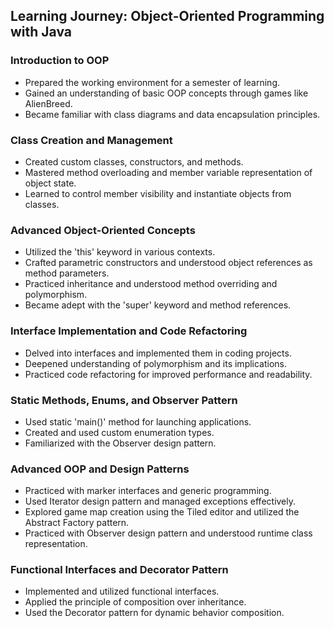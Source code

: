 ## Learning Journey: Object-Oriented Programming with Java

### Introduction to OOP
- Prepared the working environment for a semester of learning.
- Gained an understanding of basic OOP concepts through games like AlienBreed.
- Became familiar with class diagrams and data encapsulation principles.

### Class Creation and Management
- Created custom classes, constructors, and methods.
- Mastered method overloading and member variable representation of object state.
- Learned to control member visibility and instantiate objects from classes.

### Advanced Object-Oriented Concepts
- Utilized the 'this' keyword in various contexts.
- Crafted parametric constructors and understood object references as method parameters.
- Practiced inheritance and understood method overriding and polymorphism.
- Became adept with the 'super' keyword and method references.

### Interface Implementation and Code Refactoring
- Delved into interfaces and implemented them in coding projects.
- Deepened understanding of polymorphism and its implications.
- Practiced code refactoring for improved performance and readability.

### Static Methods, Enums, and Observer Pattern
- Used static 'main()' method for launching applications.
- Created and used custom enumeration types.
- Familiarized with the Observer design pattern.

### Advanced OOP and Design Patterns
- Practiced with marker interfaces and generic programming.
- Used Iterator design pattern and managed exceptions effectively.
- Explored game map creation using the Tiled editor and utilized the Abstract Factory pattern.
- Practiced with Observer design pattern and understood runtime class representation.

### Functional Interfaces and Decorator Pattern
- Implemented and utilized functional interfaces.
- Applied the principle of composition over inheritance.
- Used the Decorator pattern for dynamic behavior composition.

